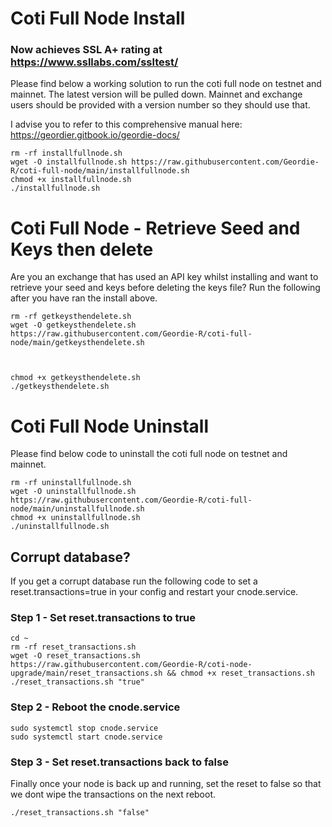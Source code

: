 # Coti Full Node Install
### Now achieves SSL A+ rating at https://www.ssllabs.com/ssltest/
Please find below a working solution to run the coti full node on testnet and mainnet. The latest version will be pulled down. Mainnet and exchange users should be provided with a version number so they should use that.

I advise you to refer to this comprehensive manual here: https://geordier.gitbook.io/geordie-docs/

```
rm -rf installfullnode.sh
wget -O installfullnode.sh https://raw.githubusercontent.com/Geordie-R/coti-full-node/main/installfullnode.sh
chmod +x installfullnode.sh
./installfullnode.sh

```


# Coti Full Node - Retrieve Seed and Keys then delete
Are you an exchange that has used an API key whilst installing and want to retrieve your seed and keys before deleting the keys file? Run the following after you have ran the install above.

```
rm -rf getkeysthendelete.sh
wget -O getkeysthendelete.sh https://raw.githubusercontent.com/Geordie-R/coti-full-node/main/getkeysthendelete.sh



chmod +x getkeysthendelete.sh
./getkeysthendelete.sh

```




# Coti Full Node Uninstall
Please find below code to uninstall the coti full node on testnet and mainnet.

```
rm -rf uninstallfullnode.sh
wget -O uninstallfullnode.sh https://raw.githubusercontent.com/Geordie-R/coti-full-node/main/uninstallfullnode.sh
chmod +x uninstallfullnode.sh
./uninstallfullnode.sh

```

## Corrupt database?
If you get a corrupt database run the following code to set a reset.transactions=true in your config and restart your cnode.service.
### Step 1 - Set reset.transactions to true
```
cd ~
rm -rf reset_transactions.sh
wget -O reset_transactions.sh https://raw.githubusercontent.com/Geordie-R/coti-node-upgrade/main/reset_transactions.sh && chmod +x reset_transactions.sh
./reset_transactions.sh "true"
```

### Step 2 - Reboot the cnode.service
```
sudo systemctl stop cnode.service
sudo systemctl start cnode.service
```
### Step 3 - Set reset.transactions back to false
Finally once your node is back up and running, set the reset to false so that we dont wipe the transactions on the next reboot.
```
./reset_transactions.sh "false"
```



